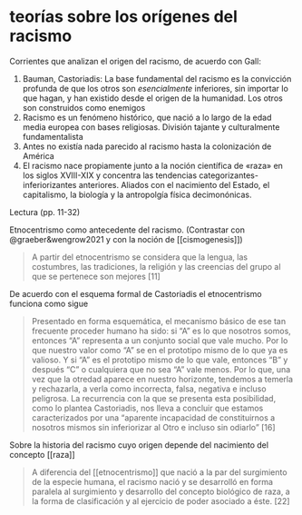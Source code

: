 # teorías sobre los orígenes del racismo
Corrientes que analizan el origen del racismo, de acuerdo con Gall:

1. Bauman, Castoriadis: La base fundamental del racismo es la convicción profunda de que los otros son *esencialmente* inferiores, sin importar lo que hagan, y han existido desde el origen de la humanidad. Los otros son construidos como enemigos
2. Racismo es un fenómeno histórico, que nació a lo largo de la edad media europea con bases religiosas. División tajante y culturalmente fundamentalista
3. Antes no existía nada parecido al racismo hasta la colonización de América
4. El racismo nace propiamente junto a la noción científica de «raza» en los siglos XVIII-XIX y concentra las tendencias categorizantes-inferiorizantes anteriores. Aliados con el nacimiento del Estado, el capitalismo, la biología y la antropolgía física decimonónicas.

Lectura (pp. 11-32)

Etnocentrismo como antecedente del racismo. (Contrastar con @graeber&wengrow2021 y con la noción de [[cismogenesis]])

>A partir del etnocentrismo se considera que la lengua, las costumbres, las tradiciones, la religión y las creencias del grupo al que se pertenece son mejores [11]

De acuerdo con el esquema formal de Castoriadis el etnocentrismo funciona como sigue

>Presentado en forma esquemática, el mecanismo básico de ese tan frecuente proceder humano ha sido: si “A” es lo que nosotros somos, entonces “A” representa a un conjunto social que vale mucho. Por lo que nuestro valor como “A” se en el prototipo mismo de lo que ya es valioso. Y si “A” es el prototipo mismo de lo que vale, entonces “B” y después “C” o cualquiera que no sea “A” vale menos. Por lo que, una vez que la otredad aparece en nuestro horizonte, tendemos a temerla y rechazarla, a verla como incorrecta, falsa, negativa e incluso peligrosa. La recurrencia con la que se presenta esta posibilidad, como lo plantea Castoriadis, nos lleva a concluir que estamos caracterizados por una “aparente incapacidad de constituirnos a nosotros mismos sin inferiorizar al Otro e incluso sin odiarlo” [16]

Sobre la historia del racismo cuyo origen depende del nacimiento del concepto [[raza]]

>A diferencia del [[etnocentrismo]] que nació a la par del surgimiento de la especie humana, el racismo nació y se desarrolló en forma paralela al surgimiento y desarrollo del concepto biológico de raza, a la forma de clasificación y al ejercicio de poder asociado a éste. [22] 
